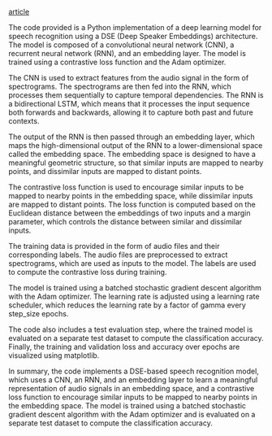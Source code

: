 [article](https://medium.com/@AI_Whisperer/revolutionize-your-speech-recognition-system-with-deep-siamese-embeddings-6fcb06145d32)
  
The code provided is a Python implementation of a deep learning model for speech recognition using a DSE (Deep Speaker Embeddings) architecture. The model is composed of a convolutional neural network (CNN), a recurrent neural network (RNN), and an embedding layer. The model is trained using a contrastive loss function and the Adam optimizer.

The CNN is used to extract features from the audio signal in the form of spectrograms. The spectrograms are then fed into the RNN, which processes them sequentially to capture temporal dependencies. The RNN is a bidirectional LSTM, which means that it processes the input sequence both forwards and backwards, allowing it to capture both past and future contexts.

The output of the RNN is then passed through an embedding layer, which maps the high-dimensional output of the RNN to a lower-dimensional space called the embedding space. The embedding space is designed to have a meaningful geometric structure, so that similar inputs are mapped to nearby points, and dissimilar inputs are mapped to distant points.

The contrastive loss function is used to encourage similar inputs to be mapped to nearby points in the embedding space, while dissimilar inputs are mapped to distant points. The loss function is computed based on the Euclidean distance between the embeddings of two inputs and a margin parameter, which controls the distance between similar and dissimilar inputs.

The training data is provided in the form of audio files and their corresponding labels. The audio files are preprocessed to extract spectrograms, which are used as inputs to the model. The labels are used to compute the contrastive loss during training.

The model is trained using a batched stochastic gradient descent algorithm with the Adam optimizer. The learning rate is adjusted using a learning rate scheduler, which reduces the learning rate by a factor of gamma every step_size epochs.

The code also includes a test evaluation step, where the trained model is evaluated on a separate test dataset to compute the classification accuracy. Finally, the training and validation loss and accuracy over epochs are visualized using matplotlib.

In summary, the code implements a DSE-based speech recognition model, which uses a CNN, an RNN, and an embedding layer to learn a meaningful representation of audio signals in an embedding space, and a contrastive loss function to encourage similar inputs to be mapped to nearby points in the embedding space. The model is trained using a batched stochastic gradient descent algorithm with the Adam optimizer and is evaluated on a separate test dataset to compute the classification accuracy.
